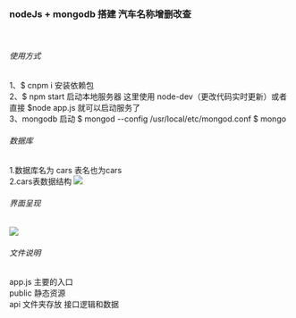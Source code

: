 ### **nodeJs + mongodb 搭建 汽车名称增删改查**
<br>


###### 使用方式
1、$ cnpm i 安装依赖包 <br>
2、$ npm start 启动本地服务器 这里使用 node-dev（更改代码实时更新）或者 直接 $node app.js 就可以启动服务了  <br>
3、mongodb 启动
$ mongod --config /usr/local/etc/mongod.conf
$ mongo <br>


###### 数据库
1.数据库名为 cars 表名也为cars <br>
2.cars表数据结构
![](https://github.com/Zion0707/nodeApi/blob/master/screenshots/cars_table.png)


###### 界面呈现
![](https://github.com/Zion0707/nodeApi/blob/master/screenshots/view.png)


###### 文件说明
app.js 主要的入口  <br>
public 静态资源  <br>
api 文件夹存放 接口逻辑和数据  <br>

